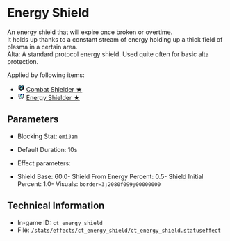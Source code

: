 # Energy Shield

An energy shield that will expire once broken or overtime.  
It holds up thanks to a constant stream of energy holding up a thick field of plasma in a certain area.  
Alta: A standard protocol energy shield. Used quite often for basic alta protection.

Applied by following items:

- <img src="https://raw.githubusercontent.com/Ceterai/Enternia/main/items/generic/other/ct_combat_shielder.png" alt="Combat Shielder ★ icon" loading="lazy" width="auto" height="16px"/> [Combat Shielder ★](https://ceterai.github.io/MyEnternia/Wiki/CombatShielder)
- <img src="https://raw.githubusercontent.com/Ceterai/Enternia/main/items/generic/other/ct_energy_shielder.png" alt="Energy Shielder ★ icon" loading="lazy" width="auto" height="16px"/> [Energy Shielder ★](https://ceterai.github.io/MyEnternia/Wiki/EnergyShielder)

## Parameters

- Blocking Stat: `emiJam`
- Default Duration: 10s
- Effect parameters: 

- Shield Base: 60.0- Shield From Energy Percent: 0.5- Shield Initial Percent: 1.0- Visuals: `border=3;2080f099;00000000`

## Technical Information

- In-game ID: `ct_energy_shield`
- File: [`/stats/effects/ct_energy_shield/ct_energy_shield.statuseffect`](https://github.com/Ceterai/Enternia/blob/main/stats/effects/ct_energy_shield/ct_energy_shield.statuseffect)
